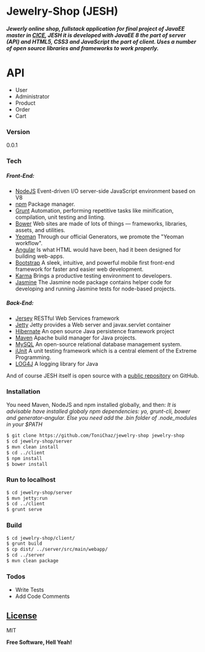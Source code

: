 # Jewelry-Shop (JESH)
##### Jewerly online shop, fullstack application for final project of JavaEE master in [CICE], JESH it is developed with JavaEE 8 the part of server (API) and HTML5, CSS3 and JavaScript the part of client. Uses a number of open source libraries and frameworks to work properly.

# API
* User
* Administrator
* Product
* Order
* Cart

### Version
0.0.1

### Tech

##### Front-End:
* [NodeJS] Event-driven I/O server-side JavaScript environment based on V8
* [npm] Package manager.
* [Grunt] Automation, performing repetitive tasks like minification, compilation, unit testing and linting.
* [Bower] Web sites are made of lots of things — frameworks, libraries, assets, and utilities.
* [Yeoman] Through our official Generators, we promote the "Yeoman workflow".
* [Angular] Is what HTML would have been, had it been designed for building web-apps.
* [Bootstrap] A sleek, intuitive, and powerful mobile first front-end framework for faster and easier web development.
* [Karma] Brings a productive testing environment to developers.
* [Jasmine] The Jasmine node package contains helper code for developing and running Jasmine tests for node-based projects.
##### Back-End:
* [Jersey] RESTful Web Services framework
* [Jetty] Jetty provides a Web server and javax.servlet container
* [Hibernate] An open source Java persistence framework project
* [Maven] Apache build manager for Java projects.
* [MySQL] An open-source relational database management system.
* [jUnit] A unit testing framework which is a central element of the Extreme Programming.
* [LOG4J] A logging library for Java

And of course JESH itself is open source with a [public repository] on GitHub.

### Installation

You need Maven, NodeJS and npm installed globally, and then:
*It is advisable have installed globaly npm dependencies: yo, grunt-cli, bower and generator-angular. Else you need add the .bin folder of .node_modules in your $PATH*

```sh
$ git clone https://github.com/ToniChaz/jewelry-shop jewelry-shop
$ cd jewelry-shop/server
$ mvn clean install
$ cd ../client
$ npm install
$ bower install
```
### Run to localhost
```sh
$ cd jewelry-shop/server
$ mvn jetty:run
$ cd ../client
$ grunt serve
```

### Build
```sh
$ cd jewelry-shop/client/
$ grunt build
$ cp dist/ ../server/src/main/webapp/
$ cd ../server
$ mvn clean package
```

### Todos

 - Write Tests
 - Add Code Comments

[License]
----

MIT


**Free Software, Hell Yeah!**

[CICE]: <http://cice.es/>
[NodeJS]: <https://nodejs.org/>
[npm]: <https://www.npmjs.com/>
[Grunt]: <http://gruntjs.com/>
[Bower]: <http://bower.io/>
[Yeoman]: <http://yeoman.io/>
[Angular]: <https://angularjs.org/>
[Bootstrap]: <http://getbootstrap.com/>
[Karma]: <https://karma-runner.github.io/>
[Jasmine]: <https://jasmine.github.io/2.0/node.html>
[Jersey]: <https://jersey.java.net/>
[Jetty]: <http://eclipse.org/jetty>
[Hibernate]: <http://hibernate.org/>
[Maven]: <https://maven.apache.org/>
[MySQL]: <https://www.mysql.com/>
[jUnit]: <http://junit.org/>
[LOG4J]: <http://logging.apache.org/log4j/>
[public repository]: <https://github.com/ToniChaz/jewelry-shop>
[License]: <LICENSE.txt>



